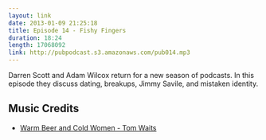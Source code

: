 ```yaml
---
layout: link
date: 2013-01-09 21:25:18
title: Episode 14 - Fishy Fingers
duration: 18:24
length: 17068092
link: http://pubpodcast.s3.amazonaws.com/pub014.mp3
---
```


Darren Scott and Adam Wilcox return for a new season of podcasts. In this episode they discuss dating, breakups, Jimmy Savile, and mistaken identity.

## Music Credits

- [Warm Beer and Cold Women - Tom Waits](https://itunes.apple.com/gb/album/warm-beer-and-cold-women/id285472927?i=285473034)